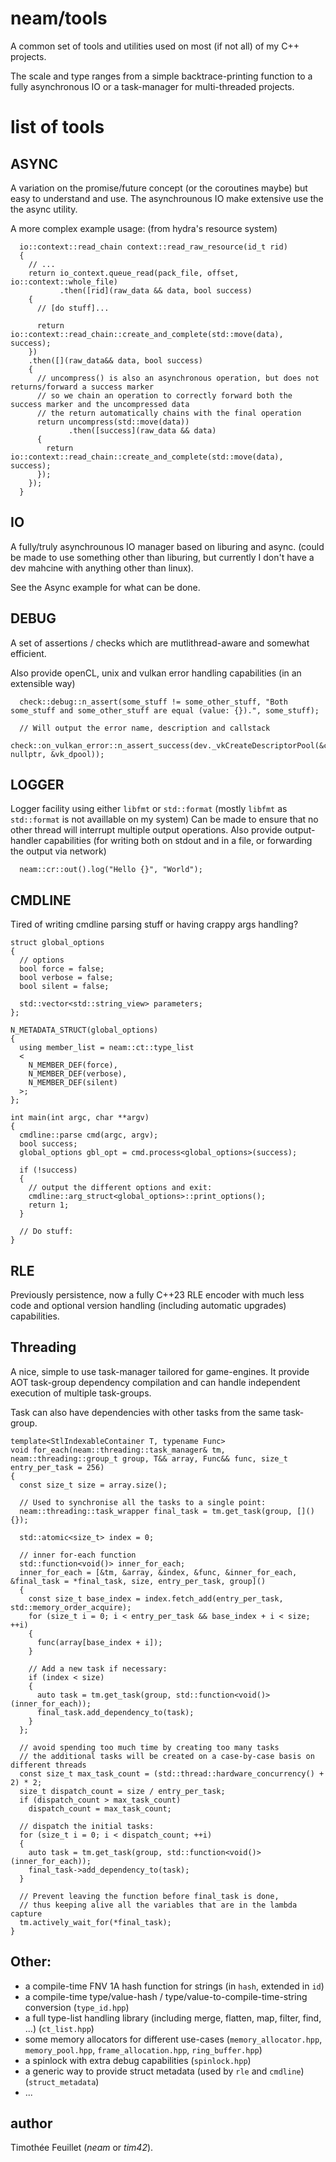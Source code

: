 
# neam/tools

A common set of tools and utilities used on most (if not all) of my C++ projects.

The scale and type ranges from a simple backtrace-printing function to a fully asynchronous IO or a task-manager for multi-threaded projects.

# list of tools

## ASYNC

A variation on the promise/future concept (or the coroutines maybe) but easy to understand and use.
The asynchrounous IO make extensive use the the async utility.

A more complex example usage: (from hydra's resource system)

```
  io::context::read_chain context::read_raw_resource(id_t rid)
  {
    // ...
    return io_context.queue_read(pack_file, offset, io::context::whole_file)
           .then([rid](raw_data && data, bool success)
    {
      // [do stuff]...

      return io::context::read_chain::create_and_complete(std::move(data), success);
    })
    .then([](raw_data&& data, bool success)
    {
      // uncompress() is also an asynchronous operation, but does not returns/forward a success marker
      // so we chain an operation to correctly forward both the success marker and the uncompressed data
      // the return automatically chains with the final operation
      return uncompress(std::move(data))
             .then([success](raw_data && data)
      {
        return io::context::read_chain::create_and_complete(std::move(data), success);
      });
    });
  }
```

## IO

A fully/truly asynchrounous IO manager based on liburing and async.
(could be made to use something other than liburing, but currently I don't have a dev mahcine with anything other than linux).

See the Async example for what can be done.

## DEBUG

A set of assertions / checks which are mutlithread-aware and somewhat efficient.

Also provide openCL, unix and vulkan error handling capabilities (in an extensible way)

```
  check::debug::n_assert(some_stuff != some_other_stuff, "Both some_stuff and some_other_stuff are equal (value: {}).", some_stuff);
```

```
  // Will output the error name, description and callstack
  check::on_vulkan_error::n_assert_success(dev._vkCreateDescriptorPool(&create_info, nullptr, &vk_dpool));
```

## LOGGER

Logger facility using either `libfmt` or `std::format` (mostly `libfmt` as `std::format` is not availlable on my system)
Can be made to ensure that no other thread will interrupt multiple output operations.
Also provide output-handler capabilities (for writing both on stdout and in a file, or forwarding the output via network)

```
  neam::cr::out().log("Hello {}", "World");
```

## CMDLINE

Tired of writing cmdline parsing stuff or having crappy args handling?

```
struct global_options
{
  // options
  bool force = false;
  bool verbose = false;
  bool silent = false;

  std::vector<std::string_view> parameters;
};

N_METADATA_STRUCT(global_options)
{
  using member_list = neam::ct::type_list
  <
    N_MEMBER_DEF(force),
    N_MEMBER_DEF(verbose),
    N_MEMBER_DEF(silent)
  >;
};

int main(int argc, char **argv)
{
  cmdline::parse cmd(argc, argv);
  bool success;
  global_options gbl_opt = cmd.process<global_options>(success);

  if (!success)
  {
    // output the different options and exit:
    cmdline::arg_struct<global_options>::print_options();
    return 1;
  }

  // Do stuff:
}
```

## RLE

Previously persistence, now a fully C++23 RLE encoder with much less code and optional version handling (including automatic upgrades) capabilities.

## Threading

A nice, simple to use task-manager tailored for game-engines.
It provide AOT task-group dependency compilation and can handle independent execution of multiple task-groups.

Task can also have dependencies with other tasks from the same task-group.

```
template<StlIndexableContainer T, typename Func>
void for_each(neam::threading::task_manager& tm, neam::threading::group_t group, T&& array, Func&& func, size_t entry_per_task = 256)
{
  const size_t size = array.size();

  // Used to synchronise all the tasks to a single point:
  neam::threading::task_wrapper final_task = tm.get_task(group, []() {});

  std::atomic<size_t> index = 0;

  // inner for-each function
  std::function<void()> inner_for_each;
  inner_for_each = [&tm, &array, &index, &func, &inner_for_each, &final_task = *final_task, size, entry_per_task, group]()
  {
    const size_t base_index = index.fetch_add(entry_per_task, std::memory_order_acquire);
    for (size_t i = 0; i < entry_per_task && base_index + i < size; ++i)
    {
      func(array[base_index + i]);
    }

    // Add a new task if necessary:
    if (index < size)
    {
      auto task = tm.get_task(group, std::function<void()>(inner_for_each));
      final_task.add_dependency_to(task);
    }
  };

  // avoid spending too much time by creating too many tasks
  // the additional tasks will be created on a case-by-case basis on different threads
  const size_t max_task_count = (std::thread::hardware_concurrency() + 2) * 2;
  size_t dispatch_count = size / entry_per_task;
  if (dispatch_count > max_task_count)
    dispatch_count = max_task_count;

  // dispatch the initial tasks:
  for (size_t i = 0; i < dispatch_count; ++i)
  {
    auto task = tm.get_task(group, std::function<void()>(inner_for_each));
    final_task->add_dependency_to(task);
  }

  // Prevent leaving the function before final_task is done,
  // thus keeping alive all the variables that are in the lambda capture
  tm.actively_wait_for(*final_task);
}
```

## Other:

 - a compile-time FNV 1A hash function for strings (in `hash`, extended in `id`)
 - a compile-time type/value-hash / type/value-to-compile-time-string conversion (`type_id.hpp`)
 - a full type-list handling library (including merge, flatten, map, filter, find, ...) (`ct_list.hpp`)
 - some memory allocators for different use-cases (`memory_allocator.hpp`, `memory_pool.hpp`, `frame_allocation.hpp`, `ring_buffer.hpp`)
 - a spinlock with extra debug capabilities (`spinlock.hpp`)
 - a generic way to provide struct metadata (used by `rle` and `cmdline`) (`struct_metadata`)
 - ...

## author
Timothée Feuillet (_neam_ or _tim42_).
